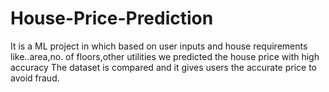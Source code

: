 # House-Price-Prediction
It is a ML project in which based on user inputs and house requirements like..area,no. of floors,other utilities we predicted the house price with high accuracy The dataset is compared and it gives users the accurate price to avoid fraud.


